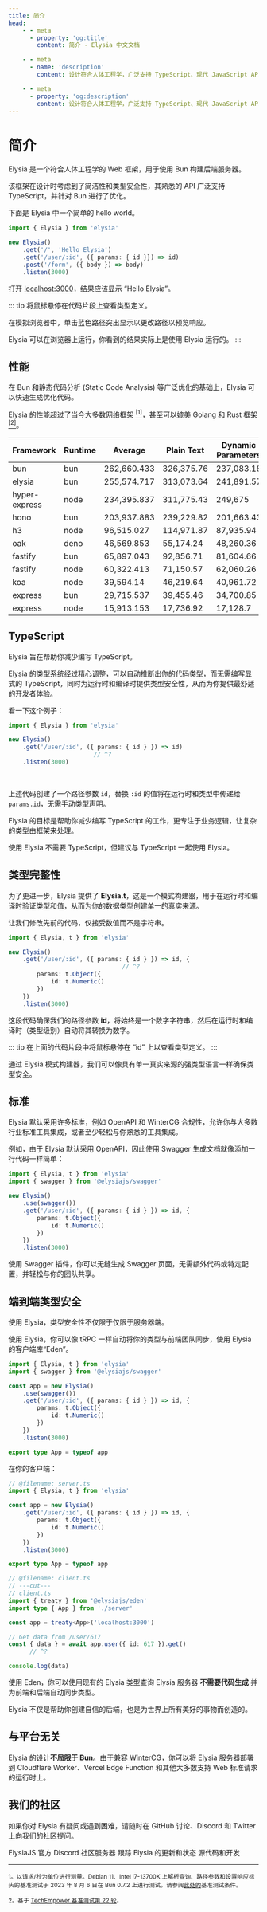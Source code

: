 ```yaml
---
title: 简介
head:
    - - meta
      - property: 'og:title'
        content: 简介 - Elysia 中文文档

    - - meta
      - name: 'description'
        content: 设计符合人体工程学，广泛支持 TypeScript、现代 JavaScript API，并针对 Bun 进行了优化。提供独特的统一类型体验和端到端类型安全，同时保持出色的性能。

    - - meta
      - property: 'og:description'
        content: 设计符合人体工程学，广泛支持 TypeScript、现代 JavaScript API，并针对 Bun 进行了优化。提供独特的统一类型体验和端到端类型安全，同时保持出色的性能。
---
```


<script setup>
import Card from '../components/nearl/card.vue'
import Deck from '../components/nearl/card-deck.vue'
import Playground from '../components/nearl/playground.vue'

import { Elysia } from 'elysia'

const demo1 = new Elysia()
    .get('/', 'Hello Elysia')
    .get('/user/:id', ({ params: { id }}) => id)
    .post('/form', ({ body }) => body)

const demo2 = new Elysia()
    .get('/user/:id', ({ params: { id }}) => id)
    .get('/user/abc', () => 'abc')
</script>

# 简介
Elysia 是一个符合人体工程学的 Web 框架，用于使用 Bun 构建后端服务器。

该框架在设计时考虑到了简洁性和类型安全性，其熟悉的 API 广泛支持 TypeScript，并针对 Bun 进行了优化。

下面是 Elysia 中一个简单的 hello world。

```typescript twoslash
import { Elysia } from 'elysia'

new Elysia()
    .get('/', 'Hello Elysia')
    .get('/user/:id', ({ params: { id }}) => id)
    .post('/form', ({ body }) => body)
    .listen(3000)
```

打开 [localhost:3000](http://localhost:3000/)，结果应该显示 “Hello Elysia”。

<Playground
    :elysia="demo1"
    :alias="{
        '/user/:id': '/user/1'
    }"
    :mock="{
        '/user/:id': {
            GET: '1'
        },
        '/form': {
            POST: JSON.stringify({
                hello: 'Elysia'
            })
        }
    }"
/>

::: tip
将鼠标悬停在代码片段上查看类型定义。

在模拟浏览器中，单击蓝色路径突出显示以更改路径以预览响应。

Elysia 可以在浏览器上运行，你看到的结果实际上是使用 Elysia 运行的。
:::

## 性能

在 Bun 和静态代码分析 (Static Code Analysis) 等广泛优化的基础上，Elysia 可以快速生成优化代码。

Elysia 的性能超过了当今大多数网络框架 <a href="#ref-1"><sup>[1]</sup></a>，甚至可以媲美 Golang 和 Rust 框架 <a href="#ref-2"><sup>[2]</sup></a>。

| Framework     | Runtime | Average     | Plain Text | Dynamic Parameters | JSON Body  |
| ------------- | ------- | ----------- | ---------- | ------------------ | ---------- |
| bun           | bun     | 262,660.433 | 326,375.76 | 237,083.18         | 224,522.36 |
| elysia        | bun     | 255,574.717 | 313,073.64 | 241,891.57         | 211,758.94 |
| hyper-express | node    | 234,395.837 | 311,775.43 | 249,675            | 141,737.08 |
| hono          | bun     | 203,937.883 | 239,229.82 | 201,663.43         | 170,920.4  |
| h3            | node    | 96,515.027  | 114,971.87 | 87,935.94          | 86,637.27  |
| oak           | deno    | 46,569.853  | 55,174.24  | 48,260.36          | 36,274.96  |
| fastify       | bun     | 65,897.043  | 92,856.71  | 81,604.66          | 23,229.76  |
| fastify       | node    | 60,322.413  | 71,150.57  | 62,060.26          | 47,756.41  |
| koa           | node    | 39,594.14   | 46,219.64  | 40,961.72          | 31,601.06  |
| express       | bun     | 29,715.537  | 39,455.46  | 34,700.85          | 14,990.3   |
| express       | node    | 15,913.153  | 17,736.92  | 17,128.7           | 12,873.84  |

## TypeScript

Elysia 旨在帮助你减少编写 TypeScript。

Elysia 的类型系统经过精心调整，可以自动推断出你的代码类型，而无需编写显式的 TypeScript，同时为运行时和编译时提供类型安全性，从而为你提供最舒适的开发者体验。

看一下这个例子：

```typescript twoslash
import { Elysia } from 'elysia'

new Elysia()
    .get('/user/:id', ({ params: { id } }) => id)
                        // ^?
    .listen(3000)
```

<br>

上述代码创建了一个路径参数 `id`，替换 `:id` 的值将在运行时和类型中传递给 `params.id`，无需手动类型声明。

<Playground
    :elysia="demo2"
    :alias="{
        '/user/:id': '/user/123'
    }"
    :mock="{
        '/user/:id': {
            GET: '123'
        },
    }"
/>

Elysia 的目标是帮助你减少编写 TypeScript 的工作，更专注于业务逻辑，让复杂的类型由框架来处理。

使用 Elysia 不需要 TypeScript，但建议与 TypeScript 一起使用 Elysia。

## 类型完整性

为了更进一步，Elysia 提供了 **Elysia.t**，这是一个模式构建器，用于在运行时和编译时验证类型和值，从而为你的数据类型创建单一的真实来源。

让我们修改先前的代码，仅接受数值而不是字符串。

```typescript twoslash
import { Elysia, t } from 'elysia'

new Elysia()
    .get('/user/:id', ({ params: { id } }) => id, {
                                // ^?
        params: t.Object({
            id: t.Numeric()
        })
    })
    .listen(3000)
```

这段代码确保我们的路径参数 **id**，将始终是一个数字字符串，然后在运行时和编译时（类型级别）自动将其转换为数字。

::: tip
在上面的代码片段中将鼠标悬停在 “id” 上以查看类型定义。
:::

通过 Elysia 模式构建器，我们可以像具有单一真实来源的强类型语言一样确保类型安全。

## 标准

Elysia 默认采用许多标准，例如 OpenAPI 和 WinterCG 合规性，允许你与大多数行业标准工具集成，或者至少轻松与你熟悉的工具集成。

例如，由于 Elysia 默认采用 OpenAPI，因此使用 Swagger 生成文档就像添加一行代码一样简单：

```typescript twoslash
import { Elysia, t } from 'elysia'
import { swagger } from '@elysiajs/swagger'

new Elysia()
    .use(swagger())
    .get('/user/:id', ({ params: { id } }) => id, {
        params: t.Object({
            id: t.Numeric()
        })
    })
    .listen(3000)
```

使用 Swagger 插件，你可以无缝生成 Swagger 页面，无需额外代码或特定配置，并轻松与你的团队共享。

## 端到端类型安全

使用 Elysia，类型安全性不仅限于仅限于服务器端。

使用 Elysia，你可以像 tRPC 一样自动将你的类型与前端团队同步，使用 Elysia 的客户端库“Eden”。

```typescript twoslash
import { Elysia, t } from 'elysia'
import { swagger } from '@elysiajs/swagger'

const app = new Elysia()
    .use(swagger())
    .get('/user/:id', ({ params: { id } }) => id, {
        params: t.Object({
            id: t.Numeric()
        })
    })
    .listen(3000)

export type App = typeof app
```

在你的客户端：

```typescript twoslash
// @filename: server.ts
import { Elysia, t } from 'elysia'

const app = new Elysia()
    .get('/user/:id', ({ params: { id } }) => id, {
        params: t.Object({
            id: t.Numeric()
        })
    })
    .listen(3000)

export type App = typeof app

// @filename: client.ts
// ---cut---
// client.ts
import { treaty } from '@elysiajs/eden'
import type { App } from './server'

const app = treaty<App>('localhost:3000')

// Get data from /user/617
const { data } = await app.user({ id: 617 }).get()
      // ^?

console.log(data)
```

使用 Eden，你可以使用现有的 Elysia 类型查询 Elysia 服务器 **不需要代码生成** 并为前端和后端自动同步类型。

Elysia 不仅是帮助你创建自信的后端，也是为世界上所有美好的事物而创造的。

## 与平台无关

Elysia 的设计**不局限于 Bun**。由于[兼容 WinterCG](https://wintercg.org/)，你可以将 Elysia 服务器部署到 Cloudflare Worker、Vercel Edge Function 和其他大多数支持 Web 标准请求的运行时上。

## 我们的社区

如果你对 Elysia 有疑问或遇到困难，请随时在 GitHub 讨论、Discord 和 Twitter 上向我们的社区提问。

<Deck>
    <Card title="Discord" href="https://discord.gg/eaFJ2KDJck">
        ElysiaJS 官方 Discord 社区服务器
    </Card>
    <Card title="Twitter" href="https://twitter.com/elysiajs">
        跟踪 Elysia 的更新和状态
    </Card>
    <Card title="GitHub" href="https://github.com/elysiajs">
        源代码和开发
    </Card>
</Deck>

---

<small id="ref-1">1。以请求/秒为单位进行测量。Debian 11、Intel i7-13700K 上解析查询、路径参数和设置响应标头的基准测试于 2023 年 8 月 6 日在 Bun 0.7.2 上进行测试。请参阅[此处的](https://github.com/SaltyAom/bun-http-framework-benchmark/tree/c7e26fe3f1bfee7ffbd721dbade10ad72a0a14ab#results)基准测试条件。</small>

<small id="ref-2">2。基于 [TechEmpower 基准测试第 22 轮](https://www.techempower.com/benchmarks/#section=data-r22&hw=ph&test=composite)。</small>
